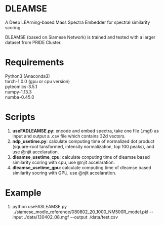 # DLEAMSE
A Deep LEArning-based Mass Spectra Embedder for spectral similarity scoring. 
  
DLEAMSE (based on Siamese Network) is trained and tested with a larger dataset from PRIDE Cluster. 

# Requirements
Python3 (Anaconda3)    
torch-1.0.0 (gpu or cpu version)    
pyteomics-3.5.1    
numpy-1.13.3    
numba-0.45.0

# Scripts
  1. **useFADLEAMSE.py**: encode and embed spectra, take one file (.mgf) as input and output a .csv file which contains 32d vectors.
  2. **ndp_usetime.py**: calculate computing time of normalized dot product (square-root tansformed, intensity normalization, top 100 peaks), and use @njit accelaration.
  3. **dleamse_usetime_cpu**: calculate conputing time of dleamse based similarity scoring with cpu, use @njit accelaration.
  4. **dleamse_usetime_gpu**: calculate computing time of dleamse based similarity socring with GPU, use @njit accelaration.
  
# Example
 1. python useFASLEAMSE.py ../siamese_modle_reference/080802_20_1000_NM500R_model.pkl --input ./data/130402_08.mgf --output ./data/test.csv


